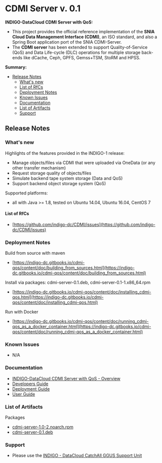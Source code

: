 # CDMI Server v. 0.1

**INDIGO-DataCloud CDMI Server with QoS:**
* This project provides the official reference implementation of the **SNIA Cloud Data Management Interface (CDMI)**, an ISO standard, and also a Spring Boot application port of the SNIA CDMI-Server.
* The **CDMI server** has been extended to support Quality-of-Service (QoS) and Data Life-cycle (DLC) operations for multiple storage back-ends like dCache, Ceph, GPFS, Gemss+TSM, StoRM and HPSS.


**Summary:**
* [Release Notes](#id1)
  * [What's new](#id2)
  * [List of RfCs](#id3)
  * [Deployment Notes](#id4)
  * [Known Issues](#id5)
  * [Documentation](#id6)
  * [List of Artifacts](#id7)
  * [Support](#id8)

<a id="id1"></a>
## Release Notes

<a id="id2"></a>
### What's new

Highlights of the features provided in the INDIGO-1 release:
* Manage objects/files via CDMI that were uploaded via OneData (or any
  other transfer mechanism)
* Request storage quality of objects/files
* Simulate backend tape system storage (Data and QoS)
* Support backend object storage system (QoS)

Supported platforms:
* all with Java >= 1.8, tested on Ubuntu 14.04, Ubuntu 16.04, CentOS 7

<a id="id3"></a>
#### List of RfCs 

* [https://github.com/indigo-dc/CDMI/issues](https://github.com/indigo-dc/CDMI/issues)

<a id="id4"></a>
### Deployment Notes

Build from source with maven
* [https://indigo-dc.gitbooks.io/cdmi-qos/content/doc/building_from_sources.html](https://indigo-dc.gitbooks.io/cdmi-qos/content/doc/building_from_sources.html)

Install via packages: cdmi-server-0.1.deb, cdmi-server-0.1-1.x86_64.rpm
* [https://indigo-dc.gitbooks.io/cdmi-qos/content/doc/installing_cdmi-qos.html](https://indigo-dc.gitbooks.io/cdmi-qos/content/doc/installing_cdmi-qos.html)

Run with Docker
* [https://indigo-dc.gitbooks.io/cdmi-qos/content/doc/running_cdmi-qos_as_a_docker_container.html](https://indigo-dc.gitbooks.io/cdmi-qos/content/doc/running_cdmi-qos_as_a_docker_container.html)

<a id="id5"></a>
### Known Issues

* N/A

<a id="id6"></a>
### Documentation

* [INDIGO-DataCloud CDMI Server with QoS - Overview](https://indigo-dc.gitbooks.io/cdmi-qos/content/)
* [Developers Guide](https://indigo-dc.gitbooks.io/cdmi-qos/content/doc/developer.html)
* [Deployment Guide](https://indigo-dc.gitbooks.io/cdmi-qos/content/doc/administrator.html)
* [User Guide](https://indigo-dc.gitbooks.io/cdmi-qos/content/doc/user.html)

<a id="id7"></a>
### List of Artifacts

Packages
* [cdmi-server-1.0-2.noarch.rpm](http://repo.indigo-datacloud.eu/repository/indigo/1/centos7/x86_64/base/cdmi-server-1.0-2.noarch.rpm)
* [cdmi-server-0.1.deb](http://repo.indigo-datacloud.eu/repository/indigo/1/ubuntu/dists/trusty/main/binary-amd64/cdmi-server-0.1.deb)

<a id="id8"></a>
### Support

* Please use the [INDIGO - DataCloud CatchAll GGUS Support Unit](
https://wiki.egi.eu/wiki/GGUS:INDIGO_DataCloud_Catch-all_FAQ)